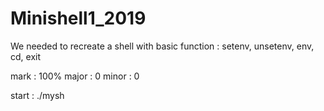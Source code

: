 # Minishell1_2019

We needed to recreate a shell with basic function : setenv, unsetenv, env, cd, exit

mark :  100% 
        major : 0
        minor : 0

start :  ./mysh